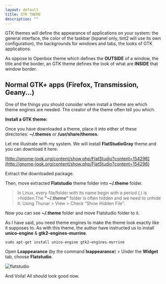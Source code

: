 ```yaml
---
layout: default
title: GTK THEME
description: ""
---
```


GTK themes will define the appearance of applications on your system: the general interface, the color of the taskbar (lxpanel only, tint2 will use its own configuration), the backgrounds for windows and tabs, the looks of GTK applications.

As oppose to Openbox theme which defines the **OUTSIDE** of a window, the title and the border, an GTK theme defines the look of what are **INSIDE** that window border.

## Normal GTK+ apps (Firefox, Transmission, Geany...)

One of the things you should consider when install a theme are which theme engines are needed. The creator of the theme often tell you which.

**Install a GTK theme:**

Once you have downloaded a theme, place it into either of these directories: **~/.themes** or **/usr/share/themes**.

Let me illustrate with my system. We will install **FlatStudioGray** theme and you can download it here:

[http://gnome-look.org/content/show.php/FlatStudio?content=154296](http://gnome-look.org/content/show.php/FlatStudio?content=154296)

Extract the downloaded package.

Then, move extracted **Flatstudio** theme folder into **~/.theme** folder.

 >In Linux, every file/folder with its name begin with a period (.) is >hidden.The **"~/.theme"** folder is often hidden and we need to unhide it: Using Thunar > View > Check “Show Hidden File”.

Now you can see **~/.theme** folder and move Flatstudio folder to it.

As I have said, you need theme engines to make the theme look exactly like it supposes to. As with this theme, the author have instructed us to install **unico-engine** & **gtk2-engines-murrine**.

```
sudo apt-get install unico-engine gtk2-engines-murrine
````
Open **Lxappearance** (by the command **lxappearance**) > Under the **Widget** tab, choose **Flatstudio**.

![flatstudio]({{site.baseurl}}/images/flatstudio.jpg)

And Voila! All should look good now.
